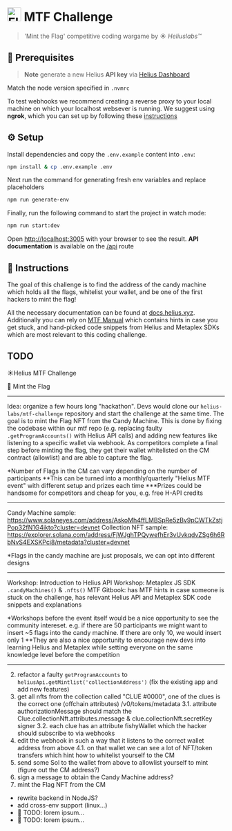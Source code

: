 <h1><img alt="Flag NFT" src="https://i.ibb.co/Ws5wj7w/flag-small.gif" width="auto" height="32px" style="border-radius:2px;margin-bottom:-4px;"/>&nbsp;MTF Challenge</h1>

> 'Mint the Flag' competitive coding wargame by ☀️ _Heliuslabs™_

## 🚩 Prerequisites

> **Note** generate a new Helius **API key** via [Helius Dashboard](https://dev.helius.xyz/dashboard/app)

Match the node version specified in `.nvmrc`

To test webhooks we recommend creating a reverse proxy to your local machine on which your localhost websever is running. We suggest using **ngrok**, which you can set up by following these [instructions](https://ngrok.com/docs/getting-started)


## ⚙️ Setup

Install dependencies and copy the `.env.example` content into `.env`:

```bash
npm install & cp .env.example .env
```

Next run the command for generating fresh env variables and replace placeholders

```bash
npm run generate-env
```

Finally, run the following command to start the project in watch mode:

```bash
npm run start:dev
```

Open [http://localhost:3005](http://localhost:3005) with your browser to see the result. **API documentation** is available on the [/api](http://localhost:3005/api) route


## 📄 Instructions

The goal of this challenge is to find the address of the candy machine which holds all the flags, whitelist your wallet, and be one of the first hackers to mint the flag!

All the necessary documentation can be found at [docs.helius.xyz](https://docs.helius.xyz). Additionally you can rely on [MTF Manual](https://todo.com) which contains hints in case you get stuck, and hand-picked code snippets from Helius and Metaplex SDKs which are most relevant to this coding challenge.

## TODO

☀️Helius MTF Challenge

🚩 Mint the Flag

------
Idea: organize a few hours long "hackathon". Devs would clone our `helius-labs/mtf-challenge` repository and start the challenge at the same time. The goal is to mint the Flag NFT from the Candy Machine. This is done by fixing the codebase within our mtf repo (e.g. replacing faulty `.getProgramAccounts()` with Helius API calls) and adding new features like listening to a specific wallet via webhook. As competitors complete a final step before minting the flag, they get their wallet whitelisted on the CM contract (allowlist) and are able to capture the flag.

*Number of Flags in the CM can vary depending on the number of participants
**This can be turned into a monthly/quarterly "Helius MTF event" with different setup and prizes each time
***Prizes could be handsome for competitors and cheap for you, e.g. free H-API credits


------
Candy Machine sample: https://www.solaneyes.com/address/AskoMh4ffLMBSpRe5zBv9pCWTkZstjPop32fN1G4ikto?cluster=devnet
Collection NFT sample: https://explorer.solana.com/address/FjWJghTPQywefhEr3vUvkqdvZSg6h6RbNvS4EXSKPci8/metadata?cluster=devnet

*Flags in the candy machine are just proposals, we can opt into different designs


------
Workshop: Introduction to Helius API
Workshop: Metaplex JS SDK `.candyMachines()` & `.nfts()`
MTF Gitbook: has MTF hints in case someone is stuck on the challenge, has relevant Helius API and Metaplex SDK code snippets and explanations

*Workshops before the event itself would be a nice opportunity to see the community intereset. e.g. if there are 50 participants we might want to insert ~5 flags into the candy machine. If there are only 10, we would insert only 1
**They are also a nice opportunity to encourage new devs into learning Helius and Metaplex while setting everyone on the same knowledge level before the competition

------
2. refactor a faulty `getProgramAccounts` to `heliusApi.getMintlist('collectionAddress')` (fix the existing app and add new features)
3. get all nfts from the collection called "CLUE #0000", one of the clues is the correct one (offchain attributes) /v0/tokens/metadata
3.1. attribute authorizationMessage should match the Clue.collectionNft.attributes.message & clue.collectionNft.secretKey signer
3.2. each clue has an attribute fishyWallet which the hacker should subscribe to via webhooks
4. edit the webhook in such a way that it listens to the correct wallet address from above
4.1. on that wallet we can see a lot of NFT/token transfers which hint how to whitelist yourself to the CM
5. send some Sol to the wallet from above to allowlist yourself to mint (figure out the CM address?)
6. sign a message to obtain the Candy Machine address?
7. mint the Flag NFT from the CM


- rewrite backend in NodeJS?
- add cross-env support (linux...)
- 🚩 TODO: lorem ipsum... 
- 🐾 TODO: lorem ipsum... 
